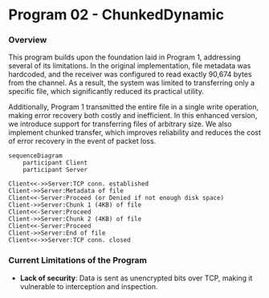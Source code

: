 # Program 02 - ChunkedDynamic
### Overview
This program builds upon the foundation laid in Program 1, addressing several of its limitations. In the original implementation, file metadata was hardcoded, and the receiver was configured to read exactly 90,674 bytes from the channel. As a result, the system was limited to transferring only a specific file, which significantly reduced its practical utility.

Additionally, Program 1 transmitted the entire file in a single write operation, making error recovery both costly and inefficient. In this enhanced version, we introduce support for transferring files of arbitrary size. We also implement chunked transfer, which improves reliability and reduces the cost of error recovery in the event of packet loss.


```mermaid
sequenceDiagram
    participant Client
    participant Server

Client<<->>Server:TCP conn. established
Client->>Server:Metadata of file
Client<<-Server:Proceed (or Denied if not enough disk space)
Client->>Server:Chunk 1 (4KB) of file
Client<<-Server:Proceed
Client->>Server:Chunk 2 (4KB) of file
Client<<-Server:Proceed
Client->>Server:End of file
Client<<->>Server:TCP conn. closed
```

### Current Limitations of the Program
* **Lack of security**: Data is sent as unencrypted bits over TCP, making it vulnerable to interception and inspection.